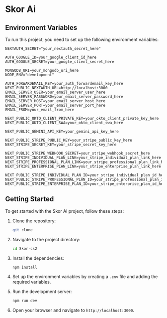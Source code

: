 # Skor Ai

## Environment Variables

To run this project, you need to set up the following environment variables:

```env
NEXTAUTH_SECRET="your_nextauth_secret_here"

AUTH_GOOGLE_ID=your_google_client_id_here
AUTH_GOOGLE_SECRET=your_google_client_secret_here

MONGODB_URI=your_mongodb_uri_here
NODE_ENV="development"

AUTH_FORWARDEMAIL_KEY=your_auth_forwardemail_key_here
NEXT_PUBLIC_NEXTAUTH_URL=http://localhost:3000
EMAIL_SERVER_USER=your_email_server_user_here
EMAIL_SERVER_PASSWORD=your_email_server_password_here
EMAIL_SERVER_HOST=your_email_server_host_here
EMAIL_SERVER_PORT=your_email_server_port_here
EMAIL_FROM=your_email_from_here

NEXT_PUBLIC_OKTO_CLIENT_PRIVATE_KEY=your_okto_client_private_key_here
NEXT_PUBLIC_OKTO_CLIENT_SWA=your_okto_client_swa_here

NEXT_PUBLIC_GEMINI_API_KEY=your_gemini_api_key_here

NEXT_PUBLIC_STRIPE_PUBLIC_KEY=your_stripe_public_key_here
NEXT_STRIPE_SECRET_KEY=your_stripe_secret_key_here

NEXT_PUBLIC_STRIPE_WEBHOOK_SECRET=your_stripe_webhook_secret_here
NEXT_STRIPE_INDIVIDUAL_PLAN_LINK=your_stripe_individual_plan_link_here
NEXT_STRIPE_PROFESSIONAL_PLAN_LINK=your_stripe_professional_plan_link_here
NEXT_STRIPE_ENTERPRISE_PLAN_LINK=your_stripe_enterprise_plan_link_here

NEXT_PUBLIC_STRIPE_INDIVIDUAL_PLAN_ID=your_stripe_individual_plan_id_here
NEXT_PUBLIC_STRIPE_PROFESSIONAL_PLAN_ID=your_stripe_professional_plan_id_here
NEXT_PUBLIC_STRIPE_ENTERPRISE_PLAN_ID=your_stripe_enterprise_plan_id_here
```

## Getting Started

To get started with the Skor Ai project, follow these steps:

1. Clone the repository:

   ```sh
   git clone
   ```

2. Navigate to the project directory:

   ```sh
   cd Skor-cs2
   ```

3. Install the dependencies:

   ```sh
   npm install
   ```

4. Set up the environment variables by creating a `.env` file and adding the required variables.

5. Run the development server:

   ```sh
   npm run dev
   ```

6. Open your browser and navigate to `http://localhost:3000`.
